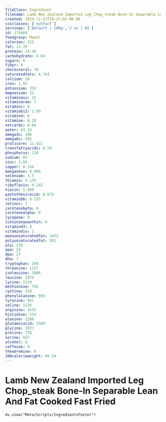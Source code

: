 ```yaml
---
fileClass: Ingredient
filename: Lamb New Zealand Imported Leg Chop_steak Bone-In Separable Lean And Fat Cooked Fast Fried
created: 2024-12-21T19:27:02-06:00
cssclasses: ['nutFact']
servings: ['Default | 100g','3 oz | 85']
id: 174460
foodgroup: Meats
calories: 212
fat: 12.76
protein: 24.26
carbohydrate: 0.04
sugars: 0
fiber: 0
cholesterol: 78
saturatedfats: 4.743
calcium: 10
iron: 1.93
potassium: 353
magnesium: 25
vitaminaiu: 22
vitaminarae: 7
vitaminc: 0
vitaminb12: 2.09
vitamind: 0
vitamine: 0.28
netcarbs: 0.04
water: 63.15
omega3s: 196
omega6s: 591
pralscore: 11.422
transfattyacids: 0.59
phosphorus: 210
sodium: 65
zinc: 3.66
copper: 0.144
manganese: 0.009
selenium: 3.5
thiamin: 0.135
riboflavin: 0.142
niacin: 5.899
pantothenicacid: 0.675
vitaminb6: 0.155
retinol: 7
carotenebeta: 0
carotenealpha: 0
lycopene: 0
luteinzeaxanthin: 0
vitamind3: 0
vitamindiu: 2
monounsaturatedfat: 3433
polyunsaturatedfat: 591
ala: 138
epa: 24
dpa: 27
dha: 7
tryptophan: 268
threonine: 1157
isoleucine: 1086
leucine: 1874
lysine: 2119
methionine: 792
cystine: 318
phenylalanine: 956
tyrosine: 841
valine: 1236
arginine: 1633
histidine: 514
alanine: 1206
glutamicacid: 3389
glycine: 1037
proline: 778
serine: 827
alcohol: 0
caffeine: 0
theobromine: 0
200calorieweight: 94.34
---
```


# Lamb New Zealand Imported Leg Chop_steak Bone-In Separable Lean And Fat Cooked Fast Fried

```dataviewjs
dv.view("Meta/Scripts/IngredientsFooter")
```